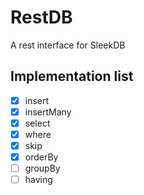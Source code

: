 # RestDB
A rest interface for SleekDB

## Implementation list
- [x] insert
- [x] insertMany
- [x] select
- [x] where
- [x] skip
- [x] orderBy
- [ ] groupBy
- [ ] having
